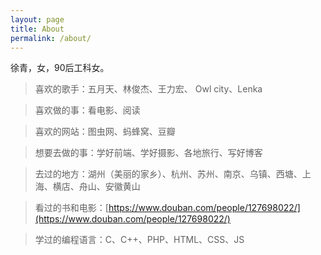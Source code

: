 ```yaml
---
layout: page
title: About
permalink: /about/
---
```


徐青，女，90后工科女。

>喜欢的歌手：五月天、林俊杰、王力宏、 Owl city、Lenka

>喜欢做的事：看电影、阅读

>喜欢的网站：图虫网、蚂蜂窝、豆瓣

>想要去做的事：学好前端、学好摄影、各地旅行、写好博客

>去过的地方：湖州（美丽的家乡）、杭州、苏州、南京、乌镇、西塘、上海、横店、舟山、安徽黄山

>看过的书和电影：[https://www.douban.com/people/127698022/](https://www.douban.com/people/127698022/)

>学过的编程语言：C、C++、PHP、HTML、CSS、JS
